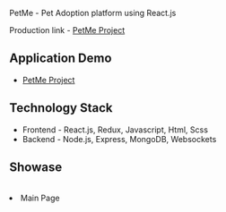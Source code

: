 PetMe - Pet Adoption platform using React.js

Production link - <a href="https://petme21.herokuapp.com/" target="_blank"> PetMe Project</a>

<!-- <img alt="main-view" src="https://res.cloudinary.com/dhorz8v6v/image/upload/v1631435411/petme%20screenshots/Screen_Shot_2021-08-08_at_15.26.49_xsrfni.png" width="250" height="250">
 -->

<h2>Application Demo</h2>
<ul>
    <li>
        <a href="https://petme21.herokuapp.com/" target="_blank"> PetMe Project</a>
    </li>
</ul>

<h2> Technology Stack </h2>
    <ul>
    <li>Frontend - React.js, Redux, Javascript, Html, Scss</li>
    <li>Backend - Node.js, Express, MongoDB, Websockets</li>
</ul>

<h2> Showase </h2>
<br>
<li>Main Page</li>
<!-- <img alt="main-page" src="https://res.cloudinary.com/dhorz8v6v/image/upload/v1631435398/petme%20screenshots/home-record_hlocsl.gif" width="250" height="250"> -->
